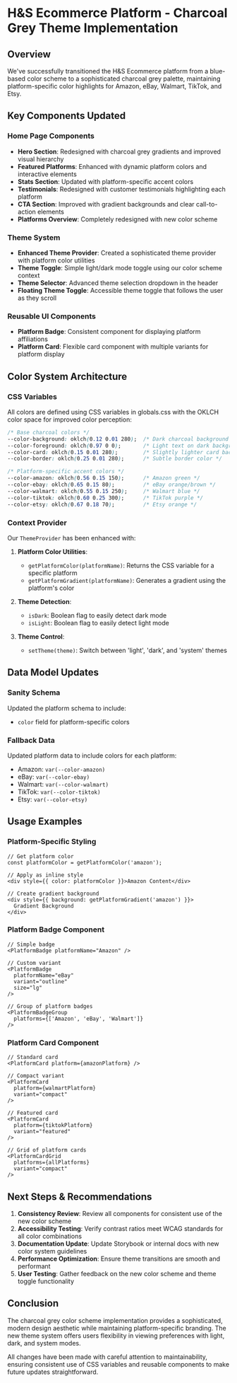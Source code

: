 # H&S Ecommerce Platform - Charcoal Grey Theme Implementation

## Overview

We've successfully transitioned the H&S Ecommerce platform from a blue-based color scheme to a sophisticated charcoal grey palette, maintaining platform-specific color highlights for Amazon, eBay, Walmart, TikTok, and Etsy.

## Key Components Updated

### Home Page Components
- **Hero Section**: Redesigned with charcoal grey gradients and improved visual hierarchy
- **Featured Platforms**: Enhanced with dynamic platform colors and interactive elements
- **Stats Section**: Updated with platform-specific accent colors
- **Testimonials**: Redesigned with customer testimonials highlighting each platform
- **CTA Section**: Improved with gradient backgrounds and clear call-to-action elements
- **Platforms Overview**: Completely redesigned with new color scheme

### Theme System
- **Enhanced Theme Provider**: Created a sophisticated theme provider with platform color utilities
- **Theme Toggle**: Simple light/dark mode toggle using our color scheme context
- **Theme Selector**: Advanced theme selection dropdown in the header
- **Floating Theme Toggle**: Accessible theme toggle that follows the user as they scroll

### Reusable UI Components
- **Platform Badge**: Consistent component for displaying platform affiliations
- **Platform Card**: Flexible card component with multiple variants for platform display

## Color System Architecture

### CSS Variables
All colors are defined using CSS variables in globals.css with the OKLCH color space for improved color perception:

```css
/* Base charcoal colors */
--color-background: oklch(0.12 0.01 280);  /* Dark charcoal background */
--color-foreground: oklch(0.97 0 0);       /* Light text on dark backgrounds */
--color-card: oklch(0.15 0.01 280);        /* Slightly lighter card background */
--color-border: oklch(0.25 0.01 280);      /* Subtle border color */

/* Platform-specific accent colors */
--color-amazon: oklch(0.56 0.15 150);      /* Amazon green */
--color-ebay: oklch(0.65 0.15 80);         /* eBay orange/brown */
--color-walmart: oklch(0.55 0.15 250);     /* Walmart blue */
--color-tiktok: oklch(0.60 0.25 300);      /* TikTok purple */
--color-etsy: oklch(0.67 0.18 70);         /* Etsy orange */
```

### Context Provider
Our `ThemeProvider` has been enhanced with:

1. **Platform Color Utilities**:
   - `getPlatformColor(platformName)`: Returns the CSS variable for a specific platform
   - `getPlatformGradient(platformName)`: Generates a gradient using the platform's color

2. **Theme Detection**:
   - `isDark`: Boolean flag to easily detect dark mode
   - `isLight`: Boolean flag to easily detect light mode

3. **Theme Control**:
   - `setTheme(theme)`: Switch between 'light', 'dark', and 'system' themes

## Data Model Updates

### Sanity Schema
Updated the platform schema to include:
- `color` field for platform-specific colors

### Fallback Data
Updated platform data to include colors for each platform:
- Amazon: `var(--color-amazon)`
- eBay: `var(--color-ebay)`
- Walmart: `var(--color-walmart)`
- TikTok: `var(--color-tiktok)`
- Etsy: `var(--color-etsy)`

## Usage Examples

### Platform-Specific Styling

```tsx
// Get platform color
const platformColor = getPlatformColor('amazon');

// Apply as inline style
<div style={{ color: platformColor }}>Amazon Content</div>

// Create gradient background
<div style={{ background: getPlatformGradient('amazon') }}>
  Gradient Background
</div>
```

### Platform Badge Component

```tsx
// Simple badge
<PlatformBadge platformName="Amazon" />

// Custom variant
<PlatformBadge 
  platformName="eBay" 
  variant="outline" 
  size="lg" 
/>

// Group of platform badges
<PlatformBadgeGroup 
  platforms={['Amazon', 'eBay', 'Walmart']} 
/>
```

### Platform Card Component

```tsx
// Standard card
<PlatformCard platform={amazonPlatform} />

// Compact variant
<PlatformCard 
  platform={walmartPlatform} 
  variant="compact" 
/>

// Featured card
<PlatformCard 
  platform={tiktokPlatform} 
  variant="featured" 
/>

// Grid of platform cards
<PlatformCardGrid 
  platforms={allPlatforms} 
  variant="compact" 
/>
```

## Next Steps & Recommendations

1. **Consistency Review**: Review all components for consistent use of the new color scheme
2. **Accessibility Testing**: Verify contrast ratios meet WCAG standards for all color combinations
3. **Documentation Update**: Update Storybook or internal docs with new color system guidelines
4. **Performance Optimization**: Ensure theme transitions are smooth and performant
5. **User Testing**: Gather feedback on the new color scheme and theme toggle functionality

## Conclusion

The charcoal grey color scheme implementation provides a sophisticated, modern design aesthetic while maintaining platform-specific branding. The new theme system offers users flexibility in viewing preferences with light, dark, and system modes.

All changes have been made with careful attention to maintainability, ensuring consistent use of CSS variables and reusable components to make future updates straightforward.
